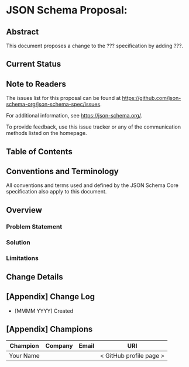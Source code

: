 # JSON Schema Proposal: <TODO>

## Abstract

<!--
Fill in the specification(s) that will change.  If adding a keyword, which
vocabulary will contain it?

For example

    This document proposes a change to the JSON Schema Core specification and
    Applicator vocabulary by adding the `propertyDependencies` keyword.

-->

This document proposes a change to the ??? specification by adding ???.

## Current Status

<!--
Status is free text: just something to explain where the proposal is in
its journey.  This status does not align with the SDLC feature life cycle.
-->

## Note to Readers

<!--
It would be a good idea to isolate the issues that discuss the feature by
updating the link below to include a query.
-->

The issues list for this proposal can be found at
<https://github.com/json-schema-org/json-schema-spec/issues>.

For additional information, see <https://json-schema.org/>.

To provide feedback, use this issue tracker or any of the communication methods
listed on the homepage.

## Table of Contents

## Conventions and Terminology

All conventions and terms used and defined by the JSON Schema Core specification
also apply to this document.

## Overview

### Problem Statement

<!-- What problem exists that needs solving? -->

### Solution

<!-- What is the solution?  Include examples of use. -->

### Limitations

<!-- Are there any limitations inherent to the proposal? -->

## Change Details

<!--
This is where the specification changes are defined. This must be precise as
these changes will be made verbatim.

For example

1. The following section will be added to the JSON Schema Core specification as
   a subsection of "Keywords for Applying Subschemas Conditionally".
    > ### {New section name}
    >
    > {Feature description}
2. The following subschema will be added to the Applicator Vocabulary schema,
   `https://json-schema.org/<version>/<release>/meta/applicator`, at
   `/properties/{keyword}`:
    ```jsonc
    {
      // keyword schema
    }
    ```
-->

## [Appendix] Change Log

- \[MMMM YYYY\] Created

## [Appendix] Champions

| Champion                   | Company | Email                   | URI                              |
| -------------------------- | ------- | ----------------------- | -------------------------------- |
| Your Name                  |         |                         | < GitHub profile page >          |
